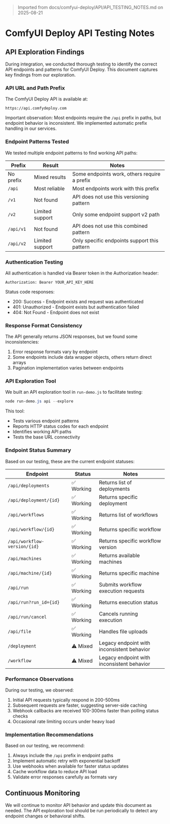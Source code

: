 > Imported from docs/comfyui-deploy/API/API_TESTING_NOTES.md on 2025-08-21

# ComfyUI Deploy API Testing Notes

## API Exploration Findings

During integration, we conducted thorough testing to identify the correct API endpoints and patterns for ComfyUI Deploy. This document captures key findings from our exploration.

### API URL and Path Prefix

The ComfyUI Deploy API is available at:
```
https://api.comfydeploy.com
```

Important observation: Most endpoints require the `/api` prefix in paths, but endpoint behavior is inconsistent. We implemented automatic prefix handling in our services.

### Endpoint Patterns Tested

We tested multiple endpoint patterns to find working API paths:

| Prefix | Result | Notes |
|--------|--------|-------|
| No prefix | Mixed results | Some endpoints work, others require a prefix |
| `/api` | Most reliable | Most endpoints work with this prefix |
| `/v1` | Not found | API does not use this versioning pattern |
| `/v2` | Limited support | Only some endpoint support v2 path |
| `/api/v1` | Not found | API does not use this combined pattern |
| `/api/v2` | Limited support | Only specific endpoints support this pattern |

### Authentication Testing

All authentication is handled via Bearer token in the Authorization header:
```
Authorization: Bearer YOUR_API_KEY_HERE
```

Status code responses:
- 200: Success - Endpoint exists and request was authenticated
- 401: Unauthorized - Endpoint exists but authentication failed
- 404: Not Found - Endpoint does not exist

### Response Format Consistency

The API generally returns JSON responses, but we found some inconsistencies:

1. Error response formats vary by endpoint
2. Some endpoints include data wrapper objects, others return direct arrays
3. Pagination implementation varies between endpoints

### API Exploration Tool

We built an API exploration tool in `run-demo.js` to facilitate testing:

```powershell
node run-demo.js api --explore
```

This tool:
- Tests various endpoint patterns
- Reports HTTP status codes for each endpoint
- Identifies working API paths
- Tests the base URL connectivity

### Endpoint Status Summary

Based on our testing, these are the current endpoint statuses:

| Endpoint | Status | Notes |
|----------|--------|-------|
| `/api/deployments` | ✅ Working | Returns list of deployments |
| `/api/deployment/{id}` | ✅ Working | Returns specific deployment |
| `/api/workflows` | ✅ Working | Returns list of workflows |
| `/api/workflow/{id}` | ✅ Working | Returns specific workflow |
| `/api/workflow-version/{id}` | ✅ Working | Returns specific workflow version |
| `/api/machines` | ✅ Working | Returns available machines |
| `/api/machine/{id}` | ✅ Working | Returns specific machine |
| `/api/run` | ✅ Working | Submits workflow execution requests |
| `/api/run?run_id={id}` | ✅ Working | Returns execution status |
| `/api/run/cancel` | ✅ Working | Cancels running execution |
| `/api/file` | ✅ Working | Handles file uploads |
| `/deployment` | ⚠️ Mixed | Legacy endpoint with inconsistent behavior |
| `/workflow` | ⚠️ Mixed | Legacy endpoint with inconsistent behavior |

### Performance Observations

During our testing, we observed:

1. Initial API requests typically respond in 200-500ms
2. Subsequent requests are faster, suggesting server-side caching
3. Webhook callbacks are received 100-300ms faster than polling status checks
4. Occasional rate limiting occurs under heavy load

### Implementation Recommendations

Based on our testing, we recommend:

1. Always include the `/api` prefix in endpoint paths
2. Implement automatic retry with exponential backoff
3. Use webhooks when available for faster status updates
4. Cache workflow data to reduce API load
5. Validate error responses carefully as formats vary

## Continuous Monitoring

We will continue to monitor API behavior and update this document as needed. The API exploration tool should be run periodically to detect any endpoint changes or behavioral shifts. 